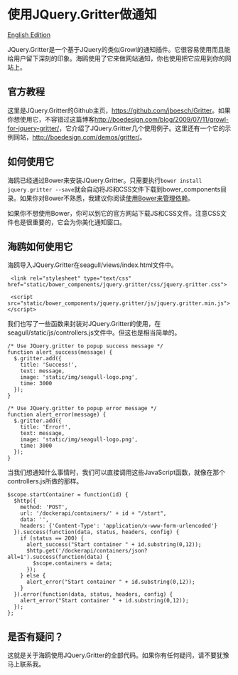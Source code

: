 
# 使用JQuery.Gritter做通知

[English Edition](2014-10-28-use-jquerygritter-for-notification.md)

JQuery.Gritter是一个基于JQuery的类似Growl的通知插件。它很容易使用而且能给用户留下深刻的印象。海鸥使用了它来做网站通知，你也使用把它应用到你的网站上。

## 官方教程

这里是JQuery.Gritter的Github主页，<https://github.com/jboesch/Gritter>。如果你想使用它，不容错过这篇博客<http://boedesign.com/blog/2009/07/11/growl-for-jquery-gritter/>，它介绍了JQuery.Gritter几个使用例子。这里还有一个它的示例网站，<http://boedesign.com/demos/gritter/>。

## 如何使用它

海鸥已经通过Bower来安装JQuery.Gritter。只需要执行`bower install jquery.gritter --save`就会自动将JS和CSS文件下载到bower_components目录。如果你对Bower不熟悉，我建议你阅读[使用Bower来管理依赖](2014-10-26-use-bower-to-manage-dependency-zh.md)。

如果你不想使用Bower，你可以到它的官方网站下载JS和CSS文件。注意CSS文件也是很重要的，它会为你美化通知窗口。

## 海鸥如何使用它

海鸥导入JQuery.Gritter在seagull/views/index.html文件中。

```
 <link rel="stylesheet" type="text/css" href="static/bower_components/jquery.gritter/css/jquery.gritter.css">

 <script src="static/bower_components/jquery.gritter/js/jquery.gritter.min.js"></script>
```

我们也写了一些函数来封装对JQuery.Gritter的使用，在seagull/static/js/controllers.js文件中。但这也是相当简单的。

```
/* Use JQuery.gritter to popup success message */
function alert_success(message) {
  $.gritter.add({
    title: 'Success!',
    text: message,
    image: 'static/img/seagull-logo.png',
    time: 3000
  });
}

/* Use JQuery.gritter to popup error message */
function alert_error(message) {
  $.gritter.add({
    title: 'Error!',
    text: message,
    image: 'static/img/seagull-logo.png',
    time: 3000
  });
}
```

当我们想通知什么事情时，我们可以直接调用这些JavaScript函数，就像在那个controllers.js所做的那样。

```
$scope.startContainer = function(id) {
  $http({
    method: 'POST',
    url: '/dockerapi/containers/' + id + "/start",
    data: '',
    headers: {'Content-Type': 'application/x-www-form-urlencoded'}
  }).success(function(data, status, headers, config) {
    if (status == 200) {
      alert_success("Start container " + id.substring(0,12));
      $http.get('/dockerapi/containers/json?all=1').success(function(data) {
        $scope.containers = data;
      });
    } else {
      alert_error("Start container " + id.substring(0,12));
    }
  }).error(function(data, status, headers, config) {
    alert_error("Start container " + id.substring(0,12));
  });
};
```

## 是否有疑问？

这就是关于海鸥使用JQuery.Gritter的全部代码。如果你有任何疑问，请不要犹豫马上联系我。

